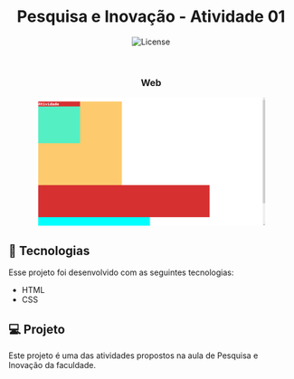 <h1 align="center"> Pesquisa e Inovação - Atividade 01 </h1>

<p align="center">
  <img alt="License" src="https://img.shields.io/static/v1?label=license&message=MIT&color=49AA26&labelColor=000000">
</p>

<br>

<div align="center" width='100%'>

  <h3>Web</h3>
  <img alt="portfólio na web" src=".github/preview.png" width='80%'>

</div>

## 🚀 Tecnologias

Esse projeto foi desenvolvido com as seguintes tecnologias:

- HTML
- CSS

## 💻 Projeto

Este projeto é uma das atividades propostos na aula de Pesquisa e Inovação da faculdade.